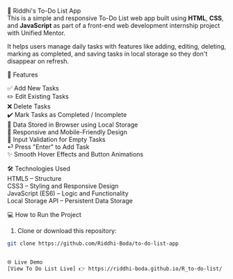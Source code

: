 📝 Riddhi's To-Do List App  
This is a simple and responsive To-Do List web app built using **HTML**, **CSS**, and **JavaScript** as part of a front-end web development internship project with Unified Mentor.

It helps users manage daily tasks with features like adding, editing, deleting, marking as completed, and saving tasks in local storage so they don't disappear on refresh.

📌 Features  

✅ Add New Tasks  
✏️ Edit Existing Tasks  
❌ Delete Tasks  
✔️ Mark Tasks as Completed / Incomplete  
💾 Data Stored in Browser using Local Storage  
📱 Responsive and Mobile-Friendly Design  
🧠 Input Validation for Empty Tasks  
⏎ Press "Enter" to Add Task  
✨ Smooth Hover Effects and Button Animations

🛠️ Technologies Used  
    HTML5 – Structure  
    CSS3 – Styling and Responsive Design  
    JavaScript (ES6) – Logic and Functionality  
    Local Storage API – Persistent Data Storage

💻 How to Run the Project  
1. Clone or download this repository:  
```bash
git clone https://github.com/Riddhi-Boda/to-do-list-app


🌐 Live Demo
[View To Do List Live] 👉 https://riddhi-boda.github.io/R_to-do-list/

